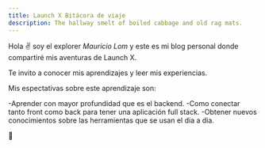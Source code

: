 ```yaml
---
title: Launch X Bitácora de viaje
description: The hallway smelt of boiled cabbage and old rag mats.
---
```


Hola ✌️  soy el explorer *Mauricio Lom* y este es mi blog personal donde compartiré mis aventuras de Launch X.

Te invito a conocer mis aprendizajes y leer mis experiencias.

Mis espectativas sobre este aprendizaje son: 

-Aprender con mayor profundidad que es el backend.
 -Como conectar tanto front como back para tener una aplicación full stack.
-Obtener nuevos conocimientos sobre las herramientas que se usan el dia a dia.

🚀
